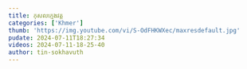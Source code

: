 ```yaml
---
title: កុសលក្មេងវត្ដ
categories: ['Khmer']
thumb: 'https://img.youtube.com/vi/S-OdFHKWXec/maxresdefault.jpg'
pudate: 2024-07-11T18:27:34
videos: 2024-07-11-18-25-40
author: tin-sokhavuth
---
```

